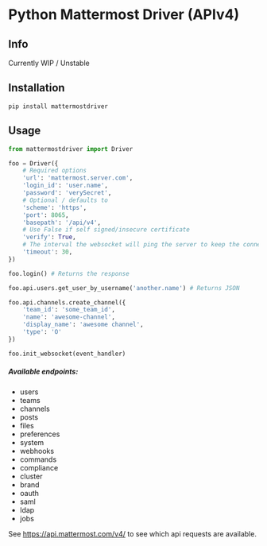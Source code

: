 # Python Mattermost Driver (APIv4)

## Info

Currently WIP / Unstable

## Installation

`pip install mattermostdriver`

## Usage

```python
from mattermostdriver import Driver

foo = Driver({
    # Required options
    'url': 'mattermost.server.com',
    'login_id': 'user.name',
    'password': 'verySecret',
    # Optional / defaults to
	'scheme': 'https',
	'port': 8065,
	'basepath': '/api/v4',
	# Use False if self signed/insecure certificate
	'verify': True,
	# The interval the websocket will ping the server to keep the connection alive
	'timeout': 30,
})

foo.login() # Returns the response

foo.api.users.get_user_by_username('another.name') # Returns JSON

foo.api.channels.create_channel({
    'team_id': 'some_team_id',
    'name': 'awesome-channel',
    'display_name': 'awesome channel',
    'type': 'O'
})

foo.init_websocket(event_handler)
```

##### Available endpoints:
 - users
 - teams
 - channels
 - posts
 - files
 - preferences
 - system
 - webhooks
 - commands
 - compliance
 - cluster
 - brand
 - oauth
 - saml
 - ldap
 - jobs

See https://api.mattermost.com/v4/ to see which api requests are available.